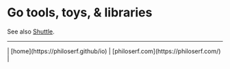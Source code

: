 # Go tools, toys, & libraries

See also [Shuttle](https://philoserf.github.io/shuttle).

<hr>
| [home](https://philoserf.github/io) | [philoserf.com](https://philoserf.com/) |
